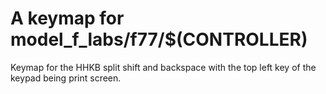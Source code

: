 # A  keymap for model_f_labs/f77/$(CONTROLLER)

Keymap for the HHKB split shift and backspace with the top left key of the keypad being print screen.
